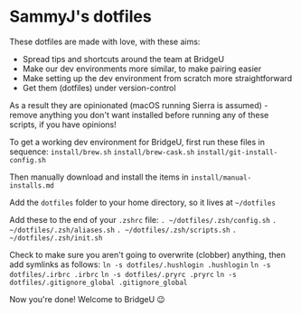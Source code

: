 # SammyJ's dotfiles

These dotfiles are made with love, with these aims:
- Spread tips and shortcuts around the team at BridgeU
- Make our dev environments more similar, to make pairing easier
- Make setting up the dev environment from scratch more straightforward
- Get them (dotfiles) under version-control

As a result they are opinionated (macOS running Sierra is assumed) - remove anything you don't want installed before running any of these scripts, if you have opinions!

To get a working dev environment for BridgeU, first run these files in sequence:
`install/brew.sh`
`install/brew-cask.sh`
`install/git-install-config.sh`

Then manually download and install the items in `install/manual-installs.md`

Add the `dotfiles` folder to your home directory, so it lives at `~/dotfiles`

Add these to the end of your `.zshrc` file:
`. ~/dotfiles/.zsh/config.sh`
`. ~/dotfiles/.zsh/aliases.sh`
`. ~/dotfiles/.zsh/scripts.sh`
`. ~/dotfiles/.zsh/init.sh`

Check to make sure you aren't going to overwrite (clobber) anything, then add symlinks as follows:
`ln -s dotfiles/.hushlogin .hushlogin`
`ln -s dotfiles/.irbrc .irbrc`
`ln -s dotfiles/.pryrc .pryrc`
`ln -s dotfiles/.gitignore_global .gitignore_global`

Now you're done! Welcome to BridgeU 😉
